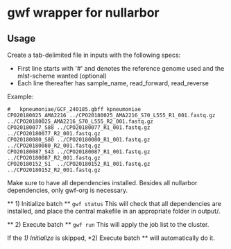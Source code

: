 # gwf wrapper for nullarbor


## Usage

Create a tab-delimited file in inputs with the following specs:
 - First line starts with '#' and denotes the reference genome used and the mlst-scheme wanted (optional)
 - Each line thereafter has sample_name, read_forward, read_reverse
 
Example:
```
#	kpneumoniae/GCF_240185.gbff	kpneumoniae
CPO20180025_AMA2216	../CPO20180025_AMA2216_S70_L555_R1_001.fastq.gz	../CPO20180025_AMA2216_S70_L555_R2_001.fastq.gz
CPO20180077_S88	../CPO20180077_R1_001.fastq.gz	../CPO20180077_R2_001.fastq.gz
CPO20180080_S80	../CPO20180080_R1_001.fastq.gz	../CPO20180080_R2_001.fastq.gz
CPO20180087_S43	../CPO20180087_R1_001.fastq.gz	../CPO20180087_R2_001.fastq.gz
CPO20180152_S1	../CPO20180152_R1_001.fastq.gz	../CPO20180152_R2_001.fastq.gz
```

Make sure to have all dependencies installed. Besides all nullarbor dependencies, only gwf-org is necessary.

** 1) Initialize batch **
```gwf status```
This will check that all dependencies are installed, and place the central makefile in an appropriate folder in output/.

** 2) Execute batch **
```gwf run```
This will apply the job list to the cluster.


If the *1) Initialize* is skipped, *2) Execute batch ** will automatically do it. 



